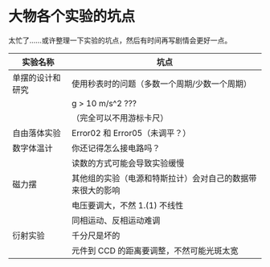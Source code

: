 # 大物各个实验的坑点

太忙了……或许整理一下实验的坑点，然后有时间再写剧情会更好一点。

| 实验名称         | 坑点                                                       |
| ---------------- | ---------------------------------------------------------- |
| 单摆的设计和研究 | 使用秒表时的问题（多数一个周期/少数一个周期）              |
|                  | g > 10 m/s^2 ???                                           |
|                  | （完全可以不用游标卡尺）                                   |
| 自由落体实验     | Error02 和 Error05（未调平？）                             |
| 数字体温计       | 你还记得怎么接电路吗？                                     |
|                  | 读数的方式可能会导致实验缓慢                               |
| 磁力摆           | 其他组的实验（电源和特斯拉计）会对自己的数据带来很大的影响 |
|                  | 电压要调大，不然 1.(1) 不线性                              |
|                  | 同相运动、反相运动难调                                     |
| 衍射实验         | 千分尺是坏的                                               |
|                  | 元件到 CCD 的距离要调整，不然可能光斑太宽                  |

